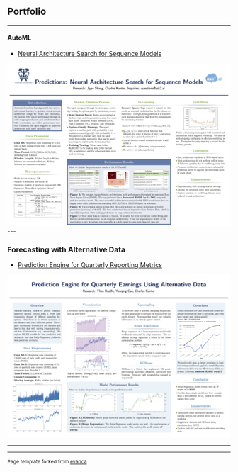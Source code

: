 ## Portfolio

---

#### AutoML

- [Neural Architecture Search for Sequence Models](/pdf/NAS_poster.pdf)
<img src="images/NAS_poster.jpg?"/>
---

### Forecasting with Alternative Data 

- [Prediction Engine for Quarterly Reporting Metrics](/jpg/wellington_poster.jpg)
<img src="images/wellington_poster.jpg?"/>


---




---
<p style="font-size:11px">Page template forked from <a href="https://github.com/evanca/quick-portfolio">evanca</a></p>
<!-- Remove above link if you don't want to attibute -->
